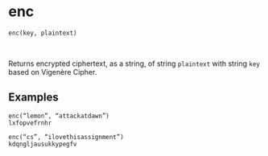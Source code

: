# enc

`enc(key, plaintext)`

<br>

Returns encrypted ciphertext, as a string, of string `plaintext` with string `key` based on Vigenère Cipher.

## Examples

```
enc(“lemon”, “attackatdawn”)
lxfopvefrnhr
```
```
enc(“cs”, “ilovethisassignment”)
kdqngljausukkypegfv
```
